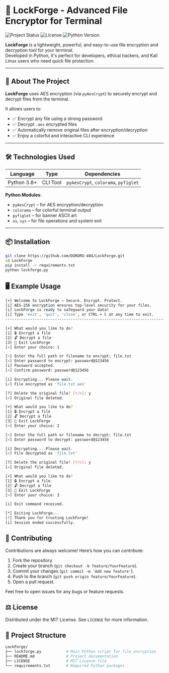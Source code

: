 # 🔐 LockForge - Advanced File Encryptor for Terminal

![Project Status](https://img.shields.io/badge/status-active-brightgreen)
![License](https://img.shields.io/badge/license-MIT-blue)
![Python Version](https://img.shields.io/badge/python-3.8+-blue)

**LockForge** is a lightweight, powerful, and easy-to-use file encryption and decryption tool for your terminal.  
Developed in Python, it's perfect for developers, ethical hackers, and Kali Linux users who need quick file protection.

---

## 🚀 About The Project

**LockForge** uses AES encryption (via `pyAesCrypt`) to securely encrypt and decrypt files from the terminal.

It allows users to:

- ✅ Encrypt any file using a strong password
- ✅ Decrypt `.aes` encrypted files
- ✅ Automatically remove original files after encryption/decryption
- ✅ Enjoy a colorful and interactive CLI experience

---

## 🛠 Technologies Used

| Language   | Type     | Dependencies       |
|------------|----------|--------------------|
| Python 3.8+| CLI Tool | `pyAesCrypt`, `colorama`, `pyfiglet`

**Python Modules**:
- `pyAesCrypt` – for AES encryption/decryption
- `colorama` – for colorful terminal output
- `pyfiglet` – for banner ASCII art
- `os`, `sys` – for file operations and system exit

---

## 📦 Installation

```bash
git clone https://github.com/DORORO-404/LockForge.git
cd LockForge
pip install -r requirements.txt
python lockforge.py
```

## 🖥️ Example Usage

```bash
[+] Welcome to LockForge — Secure. Encrypt. Protect.
[i] AES-256 encryption ensures top-level security for your files.
[i] LockForge is ready to safeguard your data!
[i] Type 'exit', 'quit', 'close', or CTRL + C at any time to exit.
---------------------------------------------------------------------------

[+] What would you like to do?
[1] 🔒 Encrypt a file
[2] 🔓 Decrypt a file
[3] 🚪 Exit LockForge
[>] Enter your choice: 1   

[>] Enter the full path or filename to encrypt: file.txt
[>] Enter password to encrypt: password@123456
[i] Password accepted.
[>] Confirm password: password@123456

[i] Encrypting... Please wait.
[✓] File encrypted as 'file.txt.aes'

[?] Delete the original file? [Y/n]: y
[✓] Original file deleted.

[+] What would you like to do?
[1] 🔒 Encrypt a file
[2] 🔓 Decrypt a file
[3] 🚪 Exit LockForge
[>] Enter your choice: 2

[>] Enter the full path or filename to decrypt: file.txt
[>] Enter password to decrypt: password@123456

[i] Decrypting... Please wait.
[✓] File decrypted as 'file.txt'

[?] Delete the original file? [Y/n]: y
[✓] Original file deleted.

[+] What would you like to do?
[1] 🔒 Encrypt a file
[2] 🔓 Decrypt a file
[3] 🚪 Exit LockForge
[>] Enter your choice: 3

[i] Exit command received.

[*] Exiting LockForge...
[!] Thank you for trusting LockForge!
[i] Session ended successfully.
```

## 🤝 Contributing

Contributions are always welcome! Here’s how you can contribute:

1. Fork the repository.
2. Create your branch (`git checkout -b feature/YourFeature`).
3. Commit your changes (`git commit -m 'Add new feature'`).
4. Push to the branch (`git push origin feature/YourFeature`).
5. Open a pull request.

Feel free to open issues for any bugs or feature requests.

## ⚖️ License

Distributed under the MIT License. See `LICENSE` for more information.

## 📁 Project Structure
```bash
LockForge/
├── lockforge.py           # Main Python script for file encryption
├── README.md              # Project documentation
├── LICENSE                # MIT License file
└── requirements.txt       # Required Python packages
```
